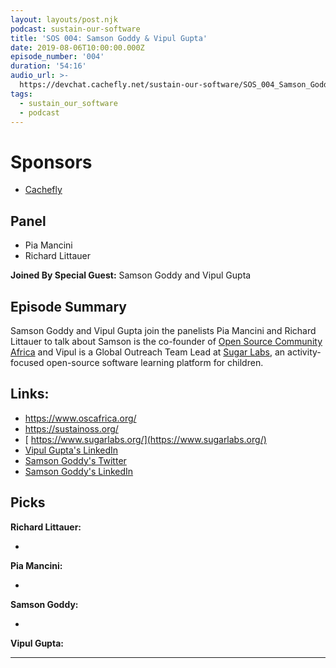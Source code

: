 ```yaml
---
layout: layouts/post.njk
podcast: sustain-our-software
title: 'SOS 004: Samson Goddy & Vipul Gupta'
date: 2019-08-06T10:00:00.000Z
episode_number: '004'
duration: '54:16'
audio_url: >-
  https://devchat.cachefly.net/sustain-our-software/SOS_004_Samson_Goddy_And_Vipul_Gupta.mp3
tags:
  - sustain_our_software
  - podcast
---
```

# Sponsors

* [Cachefly](https://www.cachefly.com/)

## Panel

* Pia Mancini
* Richard Littauer

**Joined By Special Guest:** Samson Goddy and Vipul Gupta

## Episode Summary

Samson Goddy and Vipul Gupta join the panelists Pia Mancini and Richard Littauer to talk about   Samson is the co-founder of [Open Source Community Africa](https://www.oscafrica.org/) and Vipul is a Global Outreach Team Lead at [Sugar Labs](https://www.sugarlabs.org/), an activity-focused open-source software learning platform for children.

## Links:

* <https://www.oscafrica.org/>
* <https://sustainoss.org/>
* [ https://www.sugarlabs.org/](https://www.sugarlabs.org/)
* [Vipul Gupta's LinkedIn](https://www.linkedin.com/in/vipulgupta2048/?originalSubdomain=in)
* [Samson Goddy's Twitter](https://twitter.com/Samson_Goddy)
* [Samson Goddy's LinkedIn](https://www.linkedin.com/in/samsongoddy/)

## Picks

**Richard Littauer:**

* 

**Pia Mancini:**

* 

**Samson Goddy:**

* 

**Vipul Gupta:**

- - -
